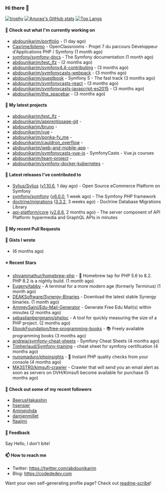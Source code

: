 ### Hi there 👋

[![trophy](https://github-profile-trophy.vercel.app/?username=abdounikarim&theme=onestar&row=1&column=7&no-frame=true&margin-w=13)](https://github.com/ryo-ma/github-profile-trophy)
[![Anurag's GitHub stats](https://github-readme-stats.vercel.app/api?username=abdounikarim&show_icons=true&theme=dark&count_private=true&hide_border=true)](https://github.com/anuraghazra/github-readme-stats)
[![Top Langs](https://github-readme-stats.vercel.app/api/top-langs/?username=abdounikarim&langs_count=8&layout=compact&theme=dark&hide_border=true)](https://github.com/anuraghazra/github-readme-stats)

#### 👷 Check out what I'm currently working on

- [abdounikarim/portfolio](https://github.com/abdounikarim/portfolio) -  (1 day ago)
- [Casrime/bilemo](https://github.com/Casrime/bilemo) - OpenClassrooms - Projet 7 du parcours Développeur d&#39;Applications PHP / Symfony (1 month ago)
- [symfony/symfony-docs](https://github.com/symfony/symfony-docs) - The Symfony documentation (1 month ago)
- [abdounikarim/test_lfz](https://github.com/abdounikarim/test_lfz) -  (2 months ago)
- [abdounikarim/symfony4.4-contributing](https://github.com/abdounikarim/symfony4.4-contributing) -  (3 months ago)
- [abdounikarim/symfonycasts-webpack](https://github.com/abdounikarim/symfonycasts-webpack) -  (3 months ago)
- [abdounikarim/guestbook](https://github.com/abdounikarim/guestbook) - Symfony 5 - The fast track (3 months ago)
- [abdounikarim/symfonycasts-react](https://github.com/abdounikarim/symfonycasts-react) -  (3 months ago)
- [abdounikarim/symfonycasts-javascript-es2015](https://github.com/abdounikarim/symfonycasts-javascript-es2015) -  (3 months ago)
- [abdounikarim/the_spacebar](https://github.com/abdounikarim/the_spacebar) -  (3 months ago)

#### 🌱 My latest projects

- [abdounikarim/test_lfz](https://github.com/abdounikarim/test_lfz) - 
- [abdounikarim/apprentissage-git](https://github.com/abdounikarim/apprentissage-git) - 
- [abdounikarim/bruno](https://github.com/abdounikarim/bruno) - 
- [abdounikarim/vue](https://github.com/abdounikarim/vue) - 
- [abdounikarim/ponka-fy_me](https://github.com/abdounikarim/ponka-fy_me) - 
- [abdounikarim/cauldron_overflow](https://github.com/abdounikarim/cauldron_overflow) - 
- [abdounikarim/web-and-mobile-app](https://github.com/abdounikarim/web-and-mobile-app) - 
- [abdounikarim/symfonycasts-vue-js](https://github.com/abdounikarim/symfonycasts-vue-js) - SymfonyCasts - Vue.js courses
- [abdounikarim/team-project](https://github.com/abdounikarim/team-project) - 
- [abdounikarim/symfony-docker-kubernetes](https://github.com/abdounikarim/symfony-docker-kubernetes) - 

#### 🔭 Latest releases I've contributed to

- [Sylius/Sylius](https://github.com/Sylius/Sylius) ([v1.10.6](https://github.com/Sylius/Sylius/releases/tag/v1.10.6), 1 day ago) - Open Source eCommerce Platform on Symfony
- [symfony/symfony](https://github.com/symfony/symfony) ([v6.0.0](https://github.com/symfony/symfony/releases/tag/v6.0.0), 1 week ago) - The Symfony PHP framework
- [doctrine/migrations](https://github.com/doctrine/migrations) ([3.3.2](https://github.com/doctrine/migrations/releases/tag/3.3.2), 3 weeks ago) - Doctrine Database Migrations Library
- [api-platform/core](https://github.com/api-platform/core) ([v2.6.6](https://github.com/api-platform/core/releases/tag/v2.6.6), 2 months ago) - The server component of API Platform: hypermedia and GraphQL APIs in minutes

#### 🔨 My recent Pull Requests


#### 📓 Gists I wrote

- [](https://gist.github.com/b237278802559acb0bcf1e2516ba718e) (6 months ago)

#### ⭐ Recent Stars

- [shivammathur/homebrew-php](https://github.com/shivammathur/homebrew-php) - :beer: Homebrew tap for PHP 5.6 to 8.2. PHP 8.2 is a nightly build. (1 month ago)
- [Eugeny/tabby](https://github.com/Eugeny/tabby) - A terminal for a more modern age (formerly Terminus) (1 month ago)
- [DEAKSoftware/Synergy-Binaries](https://github.com/DEAKSoftware/Synergy-Binaries) - Download the latest stable Synergy binaries. (1 month ago)
- [AmmeySaini/Edu-Mail-Generator](https://github.com/AmmeySaini/Edu-Mail-Generator) - Generate Free Edu Mail(s) within minutes (2 months ago)
- [sebastianbergmann/phploc](https://github.com/sebastianbergmann/phploc) - A tool for quickly measuring the size of a PHP project. (2 months ago)
- [EbookFoundation/free-programming-books](https://github.com/EbookFoundation/free-programming-books) - :books: Freely available programming books (3 months ago)
- [andreia/symfony-cheat-sheets](https://github.com/andreia/symfony-cheat-sheets) - Symfony Cheat Sheets (4 months ago)
- [Timherlaud/Symfony-training](https://github.com/Timherlaud/Symfony-training) - cheat sheet for symfony certification (4 months ago)
- [nunomaduro/phpinsights](https://github.com/nunomaduro/phpinsights) - 🔰 Instant PHP quality checks from your console (4 months ago)
- [MA3STR0/kimsufi-crawler](https://github.com/MA3STR0/kimsufi-crawler) - Crawler that will send you an email alert as soon as servers on OVH/Kimsufi become available for purchase (5 months ago)

#### 👯 Check out some of my recent followers

- [BeerusHakaishin](https://github.com/BeerusHakaishin)
- [hsensier](https://github.com/hsensier)
- [Aminejohda](https://github.com/Aminejohda)
- [damienmillet](https://github.com/damienmillet)
- [flaajimi](https://github.com/flaajimi)

#### 💬 Feedback

Say Hello, I don't bite!

#### 📫 How to reach me

- Twitter: https://twitter.com/abdounikarim
- Blog: https://codededev.com

Want your own self-generating profile page? Check out [readme-scribe](https://github.com/muesli/readme-scribe)!
